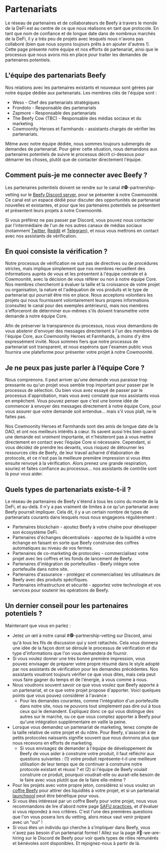 # Partenariats

Le réseau de partenaires et de collaborateurs de Beefy à travers le monde de la DeFi est au centre de ce que nous réalisons en tant que protocole. En tant que nom de confiance et de longue date dans de nombreux marchés de la DeFi, il y a très peu de projets avec lesquels nous n'avons pas collaboré (bien que nous soyons toujours prêts à en ajouter d'autres !). Cette page présente notre équipe et nos efforts de partenariat, ainsi que le processus que nous avons mis en place pour traiter les demandes de partenaires potentiels.

## L'équipe des partenariats Beefy

Nos relations avec les partenaires existants et nouveaux sont gérées par notre équipe dédiée aux partenariats. Les membres clés de l'équipe sont :

* Weso - Chef des partenariats stratégiques
* Frondoto - Responsable des partenariats
* Zapmore - Responsable des partenariats
* The Beefy Cow (TBC) - Responsable des médias sociaux et du marketing
* Cowmoonity Heroes et Farmhands - assistants chargés de vérifier les partenariats.

Même avec notre équipe dédiée, nous sommes toujours submergés de demandes de partenariat. Pour gérer cette situation, nous demandons aux partenaires potentiels de suivre le processus décrit ci-dessous pour démarrer les choses, plutôt que de contacter directement l'équipe.

## Comment puis-je me connecter avec Beefy ?

Les partenaires potentiels doivent se rendre sur le canal #🕵-partnership-vetting sur le [Beefy Discord server](https://discord.gg/yq8wfHd), pour se présenter à notre Cowmoonité. Ce canal est un espace dédié pour discuter des opportunités de partenariat nouvelles et existantes, et pour que les partenaires potentiels se présentent et présentent leurs projets à notre Cowmoonité.

Si vous préférez ne pas passer par Discord, vous pouvez nous contacter par l'intermédiaire de l'un de nos autres canaux de médias sociaux (notamment [Twitter](https://twitter.com/beefyfinance), [Reddit](https://www.reddit.com/r/Beefy/) et [Telegram](https://t.me/beefyfinance)), et nous vous mettrons en contact avec nos assistants de vérification.

## En quoi consiste la vérification ?

Notre processus de vérification ne suit pas de directives ou de procédures strictes, mais implique simplement que nos membres recueillent des informations auprès de vous et les présentent à l'équipe centrale et à Cowmoonité, avec la décision de vous référer ou non à notre équipe Core. Nos membres chercheront à évaluer la taille et la croissance de votre projet ou organisation, la nature et l'adéquation de vos produits et le type de partenariat qui pourrait être mis en place. Nous acceptons volontiers les projets qui nous fournissent volontairement leurs propres informations (consultez le canal pour des exemples antérieurs), mais nos membres s'efforceront de déterminer eux-mêmes s'ils doivent transmettre votre demande à notre équipe Core.

Afin de préserver la transparence du processus, nous vous demandons de vous abstenir d'envoyer des messages directement à l'un des membres de l'équipe Core, aux Cowmoonity Heroes et Farmhands, à moins d'y être expressément invité. Nous sommes fiers que notre processus de partenariat soit transparent, et nous espérons que l'examen public vous fournira une plateforme pour présenter votre projet à notre Cowmoonité.

## Je ne peux pas juste parler à l’équipe Core ?

Nous comprenons. Il peut arriver qu'une demande vous paraisse trop pressante ou qu'un projet vous semble trop important pour passer par le processus de sélection. Ou bien vous avez essayé de passer par le processus d'approbation, mais vous avez constaté que nos assistants vous en empêchent. Vous pouvez penser que c'est une bonne idée de commencer à envoyer des messages directement à notre équipe Core, pour vous assurer que votre demande soit entendue... mais s'il vous plaît, ne le faites pas.

Nos Cowmoonity Heroes et Farmhands sont des amis de longue date de la DAO, et ont nos meilleurs intérêts à cœur. Ils savent aussi très bien quand une demande est _vraiment_ importante, et n'hésiteront pas à vous mettre directement en contact avec l’équipe Core si nécessaire. Cependant, si vous décidez de prendre les devants, vous risquez de détourner les ressources clés de Beefy, de leur travail acharné d'élaboration de protocole, et ce n'est pas la meilleure première impression si vous êtes ensuite renvoyé à la vérification. Alors prenez une grande respiration, souriez et faites confiance au processus... nos assistants de contrôle sont là pour vous aider.

## Quels types de partenariats existe-t-il ?

Le réseau de partenaires de Beefy s'étend à tous les coins du monde de la DeFi, et au-delà. Il n'y a pas vraiment de limites à ce qu'un partenariat avec Beefy pourrait impliquer. Cela dit, il y a un certain nombre de types de partenariats courants dans lesquels nous nous engageons régulièrement :

* Partenaires blockchain - ajoutez Beefy à votre chaîne pour développer son écosystème DeFi.
* Partenaires d'échanges décentralisés - apportez de la liquidité à votre échange en faisant en sorte que Beefy construise des coffres automatiques au niveau de vos fermes.
* Partenaires de co-marketing de protocoles - commercialisez votre projet avec les coffres et les fonds de lancement de Beefy.
* Partenaires d'intégration de portefeuilles - Beefy intègre votre portefeuille dans notre site.
* Partenaires d'assurance - protégez et commercialisez les utilisateurs de Beefy avec des produits spécifiques.
* Partenaires infrastructure et sécurité - apportez votre technologie et vos services pour soutenir les opérations de Beefy.

## Un dernier conseil pour les partenaires potentiels ?

Maintenant que vous en parlez :

* Jetez un œil à notre canal #🕵-partnership-vetting sur Discord, ainsi qu'à tous les fils de discussion qui y sont rattachés. Cela vous donnera une idée de la façon dont se déroule le processus de vérification et du type d'informations que l'on vous demandera de fournir.
* Si vous voulez donner une très bonne première impression, vous pouvez envisager de préparer votre propre résumé dans le style adopté par nos assistants de vérification pour les demandes précédentes. Nos assistants voudront toujours vérifier ce que vous dites, mais cela peut vous faire gagner du temps et de l'énergie, à vous comme à nous.
* Nous voudrons souvent savoir ce que vous voulez que Beefy apporte à un partenariat, et ce que votre projet propose d'apporter. Voici quelques points que vous pouvez considérer à l'avance :
  * Pour les demandes courantes, comme l'intégration d'un portefeuille dans notre site, nous ne pouvons tout simplement pas dire oui à tous ceux qui le demandent. Expliquez donc ce qui vous distingue des autres sur le marché, ou ce que vous comptez apporter à Beefy pour qu'une intégration supplémentaire en vaille la peine.
* Lorsque vous demandez un partenariat de marketing, tenez compte de la taille relative de votre projet et du nôtre. Pour Beefy, s'associer à de petits protocoles naissants signifie souvent que nous donnons plus que nous recevons en efforts de marketing.
  * Si vous envisagez de demander à l'équipe de développement de Beefy de vous aider à construire votre produit, il faut réfléchir aux questions suivantes : (1) votre produit représente-t-il une meilleure utilisation de leur temps que de continuer à construire notre protocole existant et réussi ? et (2) si l'équipe de Beefy voulait construire ce produit, pourquoi voudrait-elle ou aurait-elle besoin de le faire avec vous plutôt que de le faire elle-même ?
* Pour les projets avec votre propre jeton, considérez si vous voulez un [coffre Beefy](../products/vaults.md) pour attirer des liquidités à votre projet, et si un partenariat [launchpool](../products/boost.md) peut être bénéfique pour vous.
* Si vous êtes intéressé par un coffre Beefy pour votre projet, nous vous recommandons de lire d'abord notre page [SAFU practices](broken-reference), et d'évaluer si vous répondez à nos critères. C'est l'une des premières questions que l'on vous posera lors du vetting, alors mieux vaut venir préparé avec un "oui" !
* Si vous êtes un individu qui cherche à s'impliquer dans Beefy, vous n'avez pas besoin d'un partenariat formel ! Allez sur la page #💼-we-are-hiring sur le Discord de Beefy pour voir quels types de rôles rémunérés et bénévoles sont disponibles. Et rejoignez-nous à partir de là.
